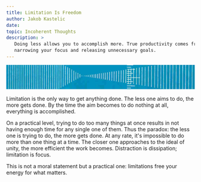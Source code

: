 ```yaml
---
title: Limitation Is Freedom
author: Jakob Kastelic
date:
topic: Incoherent Thoughts
description: >
   Doing less allows you to accomplish more. True productivity comes from
   narrowing your focus and releasing unnecessary goals.   
---
```


![](../images/nat.jpg)

Limitation is the only way to get anything done. The less one aims to do, the
more gets done. By the time the aim becomes to do nothing at all, everything is
accomplished.

On a practical level, trying to do too many things at once results in not having
enough time for any single one of them. Thus the paradox: the less one is trying
to do, the more gets done. At any rate, it's impossible to do more than one
thing at a time. The closer one approaches to the ideal of unity, the more
efficient the work becomes. Distraction is dissipation; limitation is focus.

This is not a moral statement but a practical one: limitations free your energy
for what matters.
